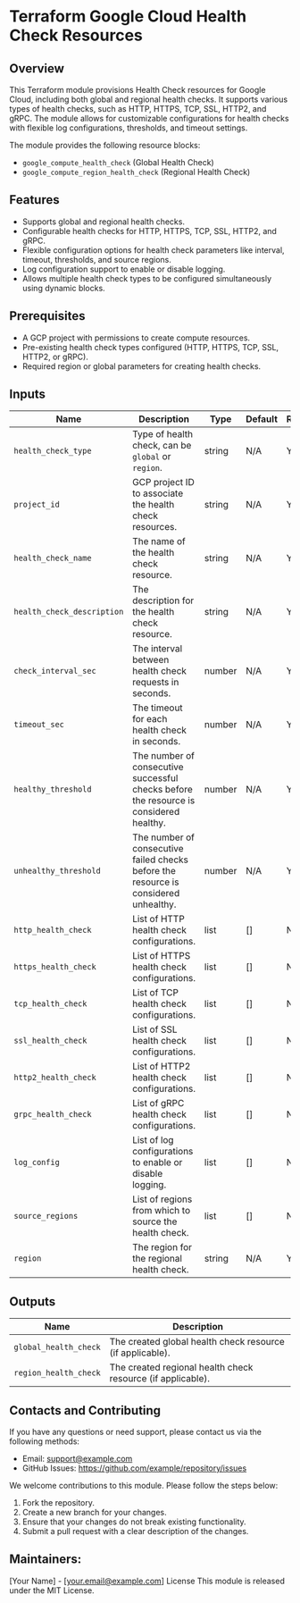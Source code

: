 # Terraform Google Cloud Health Check Resources

## Overview
This Terraform module provisions Health Check resources for Google Cloud, including both global and regional health checks. It supports various types of health checks, such as HTTP, HTTPS, TCP, SSL, HTTP2, and gRPC. The module allows for customizable configurations for health checks with flexible log configurations, thresholds, and timeout settings.

The module provides the following resource blocks:
- `google_compute_health_check` (Global Health Check)
- `google_compute_region_health_check` (Regional Health Check)

## Features
- Supports global and regional health checks.
- Configurable health checks for HTTP, HTTPS, TCP, SSL, HTTP2, and gRPC.
- Flexible configuration options for health check parameters like interval, timeout, thresholds, and source regions.
- Log configuration support to enable or disable logging.
- Allows multiple health check types to be configured simultaneously using dynamic blocks.

## Prerequisites
- A GCP project with permissions to create compute resources.
- Pre-existing health check types configured (HTTP, HTTPS, TCP, SSL, HTTP2, or gRPC).
- Required region or global parameters for creating health checks.

## Inputs

| Name                             | Description                                                                                    | Type   | Default | Required |
|----------------------------------|----------------------------------------------------------------------------------------------- |--------|---------|----------|
| `health_check_type`              | Type of health check, can be `global` or `region`.                                             | string | N/A     | Yes      |
| `project_id`                     | GCP project ID to associate the health check resources.                                        | string | N/A     | Yes      |
| `health_check_name`              | The name of the health check resource.                                                         | string | N/A     | Yes      |
| `health_check_description`       | The description for the health check resource.                                                 | string | N/A     | Yes      |
| `check_interval_sec`             | The interval between health check requests in seconds.                                         | number | N/A     | Yes      |
| `timeout_sec`                    | The timeout for each health check in seconds.                                                  | number | N/A     | Yes      |
| `healthy_threshold`              | The number of consecutive successful checks before the resource is considered healthy.         | number | N/A     | Yes      |
| `unhealthy_threshold`            | The number of consecutive failed checks before the resource is considered unhealthy.           | number | N/A     | Yes      |
| `http_health_check`              | List of HTTP health check configurations.                                                      | list   | []      | No       |
| `https_health_check`             | List of HTTPS health check configurations.                                                     | list   | []      | No       |
| `tcp_health_check`               | List of TCP health check configurations.                                                       | list   | []      | No       |
| `ssl_health_check`               | List of SSL health check configurations.                                                       | list   | []      | No       |
| `http2_health_check`             | List of HTTP2 health check configurations.                                                     | list   | []      | No       |
| `grpc_health_check`              | List of gRPC health check configurations.                                                      | list   | []      | No       |
| `log_config`                     | List of log configurations to enable or disable logging.                                       | list   | []      | No       |
| `source_regions`                 | List of regions from which to source the health check.                                         | list   | []      | No       |
| `region`                         | The region for the regional health check.                                                      | string | N/A     | Yes      |

## Outputs

| Name                            | Description                                                                                   |
|---------------------------------|-----------------------------------------------------------------------------------------------|
| `global_health_check`           | The created global health check resource (if applicable).                                      |
| `region_health_check`           | The created regional health check resource (if applicable).                                    |

## Contacts and Contributing

If you have any questions or need support, please contact us via the following methods:
- Email: support@example.com
- GitHub Issues: https://github.com/example/repository/issues

We welcome contributions to this module. Please follow the steps below:
1. Fork the repository.
2. Create a new branch for your changes.
3. Ensure that your changes do not break existing functionality.
4. Submit a pull request with a clear description of the changes.

## Maintainers:
[Your Name] - [your.email@example.com]
License
This module is released under the MIT License.